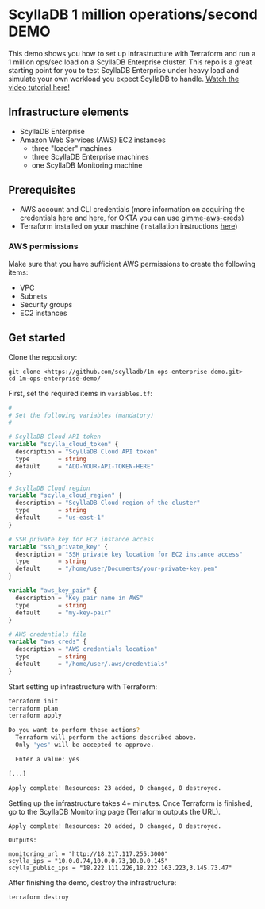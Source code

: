 # ScyllaDB 1 million operations/second DEMO
This demo shows you how to set up infrastructure with Terraform and run a 1 million ops/sec load on a ScyllaDB Enterprise cluster. This repo is a great starting point for you to test ScyllaDB Enterprise under heavy load and simulate your own workload you expect ScyllaDB to handle. [Watch the video tutorial here!]()

## Infrastructure elements
* ScyllaDB Enterprise
* Amazon Web Services (AWS) EC2 instances
  * three "loader" machines
  * three ScyllaDB Enterprise machines
  * one ScyllaDB Monitoring machine

## Prerequisites
* AWS account and CLI credentials (more information on acquiring the credentials [here](https://docs.aws.amazon.com/cli/latest/userguide/cli-configure-files.html) and [here](https://docs.aws.amazon.com/cli/latest/userguide/cli-chap-configure.html), for OKTA you can use [gimme-aws-creds](https://github.com/Nike-Inc/gimme-aws-creds))
* Terraform installed on your machine (installation instructions [here](https://developer.hashicorp.com/terraform/tutorials/aws-get-started/install-cli))

### AWS permissions
Make sure that you have sufficient AWS permissions to create the following items:
* VPC
* Subnets
* Security groups
* EC2 instances


## Get started
Clone the repository:
```
git clone <https://github.com/scylladb/1m-ops-enterprise-demo.git>
cd 1m-ops-enterprise-demo/
```

First, set the required items in `variables.tf`:
```terraform
#
# Set the following variables (mandatory)
#

# ScyllaDB Cloud API token
variable "scylla_cloud_token" {
  description = "ScyllaDB Cloud API token"
  type        = string
  default     = "ADD-YOUR-API-TOKEN-HERE"
}

# ScyllaDB Cloud region
variable "scylla_cloud_region" {
  description = "ScyllaDB Cloud region of the cluster"
  type        = string
  default     = "us-east-1"
}

# SSH private key for EC2 instance access
variable "ssh_private_key" {
  description = "SSH private key location for EC2 instance access"
  type        = string
  default     = "/home/user/Documents/your-private-key.pem"
}

variable "aws_key_pair" {
  description = "Key pair name in AWS"
  type        = string
  default     = "my-key-pair"
}

# AWS credentials file
variable "aws_creds" {
  description = "AWS credentials location"
  type        = string
  default     = "/home/user/.aws/credentials"
}
```

Start setting up infrastructure with Terraform:
```bash
terraform init
terraform plan
terraform apply

Do you want to perform these actions?
  Terraform will perform the actions described above.
  Only 'yes' will be accepted to approve.

  Enter a value: yes

[...]

Apply complete! Resources: 23 added, 0 changed, 0 destroyed.
```

Setting up the infrastructure takes 4+ minutes. Once Terraform is finished, go to the ScyllaDB Monitoring page (Terraform outputs the URL).

```
Apply complete! Resources: 20 added, 0 changed, 0 destroyed.

Outputs:

monitoring_url = "http://18.217.117.255:3000"
scylla_ips = "10.0.0.74,10.0.0.73,10.0.0.145"
scylla_public_ips = "18.222.111.226,18.222.163.223,3.145.73.47"
```

After finishing the demo, destroy the infrastructure:
```
terraform destroy
```



